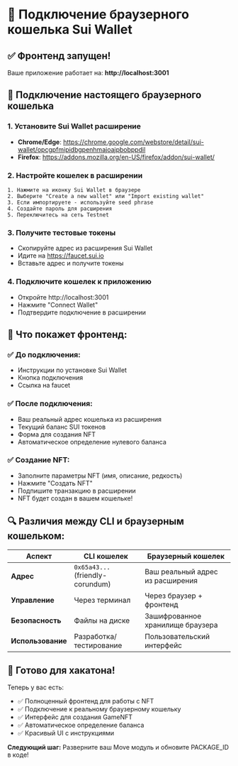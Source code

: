 # 🔗 Подключение браузерного кошелька Sui Wallet

## ✅ Фронтенд запущен!

Ваше приложение работает на: **http://localhost:3001**

## 📱 Подключение настоящего браузерного кошелька

### 1. Установите Sui Wallet расширение
- **Chrome/Edge**: https://chrome.google.com/webstore/detail/sui-wallet/opcgpfmipidbgpenhmajoajpbobppdil
- **Firefox**: https://addons.mozilla.org/en-US/firefox/addon/sui-wallet/

### 2. Настройте кошелек в расширении
```
1. Нажмите на иконку Sui Wallet в браузере
2. Выберите "Create a new wallet" или "Import existing wallet"
3. Если импортируете - используйте seed phrase
4. Создайте пароль для расширения
5. Переключитесь на сеть Testnet
```

### 3. Получите тестовые токены
- Скопируйте адрес из расширения Sui Wallet
- Идите на https://faucet.sui.io
- Вставьте адрес и получите токены

### 4. Подключите кошелек к приложению
- Откройте http://localhost:3001 
- Нажмите "Connect Wallet"
- Подтвердите подключение в расширении

## 🎯 Что покажет фронтенд:

### ✅ До подключения:
- Инструкции по установке Sui Wallet
- Кнопка подключения
- Ссылка на faucet

### ✅ После подключения:
- Ваш реальный адрес кошелька из расширения
- Текущий баланс SUI токенов  
- Форма для создания NFT
- Автоматическое определение нулевого баланса

### ✅ Создание NFT:
- Заполните параметры NFT (имя, описание, редкость)
- Нажмите "Создать NFT" 
- Подпишите транзакцию в расширении
- NFT будет создан в вашем кошельке!

## 🔍 Различия между CLI и браузерным кошельком:

| Аспект | CLI кошелек | Браузерный кошелек |
|--------|-------------|-------------------|
| **Адрес** | `0x65a43...` (friendly-corundum) | Ваш реальный адрес из расширения |
| **Управление** | Через терминал | Через браузер + фронтенд |
| **Безопасность** | Файлы на диске | Зашифрованное хранилище браузера |
| **Использование** | Разработка/тестирование | Пользовательский интерфейс |

## 🚀 Готово для хакатона!

Теперь у вас есть:
- ✅ Полноценный фронтенд для работы с NFT
- ✅ Подключение к реальному браузерному кошельку
- ✅ Интерфейс для создания GameNFT
- ✅ Автоматическое определение баланса
- ✅ Красивый UI с инструкциями

**Следующий шаг:** Разверните ваш Move модуль и обновите PACKAGE_ID в коде!
